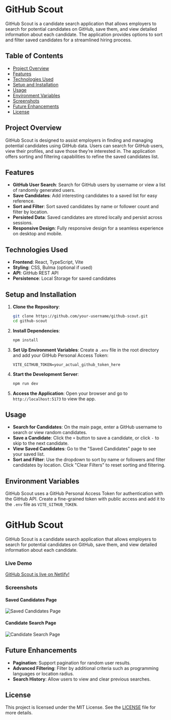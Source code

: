 # GitHub Scout

GitHub Scout is a candidate search application that allows employers to search for potential candidates on GitHub, save them, and view detailed information about each candidate. The application provides options to sort and filter saved candidates for a streamlined hiring process.

## Table of Contents

- [Project Overview](#project-overview)
- [Features](#features)
- [Technologies Used](#technologies-used)
- [Setup and Installation](#setup-and-installation)
- [Usage](#usage)
- [Environment Variables](#environment-variables)
- [Screenshots](#screenshots)
- [Future Enhancements](#future-enhancements)
- [License](#license)

## Project Overview

GitHub Scout is designed to assist employers in finding and managing potential candidates using GitHub data. Users can search for GitHub users, view their profiles, and save those they’re interested in. The application offers sorting and filtering capabilities to refine the saved candidates list.

## Features

- **GitHub User Search**: Search for GitHub users by username or view a list of randomly generated users.
- **Save Candidates**: Add interesting candidates to a saved list for easy reference.
- **Sort and Filter**: Sort saved candidates by name or follower count and filter by location.
- **Persisted Data**: Saved candidates are stored locally and persist across sessions.
- **Responsive Design**: Fully responsive design for a seamless experience on desktop and mobile.

## Technologies Used

- **Frontend**: React, TypeScript, Vite
- **Styling**: CSS, Bulma (optional if used)
- **API**: GitHub REST API
- **Persistence**: Local Storage for saved candidates

## Setup and Installation

1. **Clone the Repository**:
   ```bash
   git clone https://github.com/your-username/github-scout.git
   cd github-scout
   ```

2. **Install Dependencies**:
   ```bash
   npm install
   ```

3. **Set Up Environment Variables**:
   Create a `.env` file in the root directory and add your GitHub Personal Access Token:
   ```plaintext
   VITE_GITHUB_TOKEN=your_actual_github_token_here
   ```

4. **Start the Development Server**:
   ```bash
   npm run dev
   ```

5. **Access the Application**:
   Open your browser and go to `http://localhost:5173` to view the app.

## Usage

- **Search for Candidates**: On the main page, enter a GitHub username to search or view random candidates.
- **Save a Candidate**: Click the `+` button to save a candidate, or click `-` to skip to the next candidate.
- **View Saved Candidates**: Go to the "Saved Candidates" page to see your saved list.
- **Sort and Filter**: Use the dropdown to sort by name or followers and filter candidates by location. Click "Clear Filters" to reset sorting and filtering.

## Environment Variables

GitHub Scout uses a GitHub Personal Access Token for authentication with the GitHub API. Create a fine-grained token with public access and add it to the `.env` file as `VITE_GITHUB_TOKEN`.

# GitHub Scout

GitHub Scout is a candidate search application that allows employers to search for potential candidates on GitHub, save them, and view detailed information about each candidate.

### Live Demo
[GitHub Scout is live on Netlify!](https://githubcanscout.netlify.app/)

### Screenshots

#### Saved Candidates Page
![Saved Candidates Page](./Assets/Screenshot%202024-11-13%20at%2010.25.51%20PM.png)

#### Candidate Search Page
![Candidate Search Page](./Assets/Screenshot%202024-11-13%20at%2010.32.25%20PM.png)

## Future Enhancements

- **Pagination**: Support pagination for random user results.
- **Advanced Filtering**: Filter by additional criteria such as programming languages or location radius.
- **Search History**: Allow users to view and clear previous searches.

## License

This project is licensed under the MIT License. See the [LICENSE](LICENSE) file for more details.
